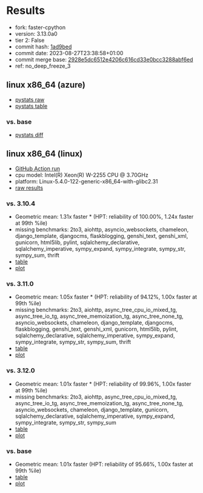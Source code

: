 # Results

- fork: faster-cpython
- version: 3.13.0a0
- tier 2: False
- commit hash: [1ad9bed](https://github.com/faster%2dcpython/cpython/commit/1ad9bed)
- commit date: 2023-08-27T23:38:58+01:00
- commit merge base: [2928e5dc6512e4206c616cd33e0bcc3288abf6ed](https://github.com/faster%2dcpython/cpython/commit/2928e5dc6512e4206c616cd33e0bcc3288abf6ed)
- ref: no_deep_freeze_3

## linux x86_64 (azure)

- [pystats raw](bm-20230827-azure-x86_64-faster%252dcpython-no_deep_freeze_3-3.13.0a0-1ad9bed-pystats.json)
- [pystats table](bm-20230827-azure-x86_64-faster%252dcpython-no_deep_freeze_3-3.13.0a0-1ad9bed-pystats.md)

### vs. base

- [pystats diff](bm-20230827-azure-x86_64-faster%252dcpython-no_deep_freeze_3-3.13.0a0-1ad9bed-pystats-vs-base.md)

## linux x86_64 (linux)

- [GitHub Action run](https://github.com/faster-cpython/benchmarking/actions/runs/6035390507)
- cpu model: Intel(R) Xeon(R) W-2255 CPU @ 3.70GHz
- platform: Linux-5.4.0-122-generic-x86_64-with-glibc2.31
- [raw results](bm-20230827-linux-x86_64-faster%252dcpython-no_deep_freeze_3-3.13.0a0-1ad9bed.json)

### vs. 3.10.4

- Geometric mean: 1.31x faster \* (HPT: reliability of 100.00%, 1.24x faster at 99th %ile)
- missing benchmarks: 2to3, aiohttp, asyncio_websockets, chameleon, django_template, djangocms, flaskblogging, genshi_text, genshi_xml, gunicorn, html5lib, pylint, sqlalchemy_declarative, sqlalchemy_imperative, sympy_expand, sympy_integrate, sympy_str, sympy_sum, thrift
- [table](bm-20230827-linux-x86_64-faster%252dcpython-no_deep_freeze_3-3.13.0a0-1ad9bed-vs-3.10.4.md)
- [plot](bm-20230827-linux-x86_64-faster%252dcpython-no_deep_freeze_3-3.13.0a0-1ad9bed-vs-3.10.4.png)

### vs. 3.11.0

- Geometric mean: 1.05x faster \* (HPT: reliability of 94.12%, 1.00x faster at 99th %ile)
- missing benchmarks: 2to3, aiohttp, async_tree_cpu_io_mixed_tg, async_tree_io_tg, async_tree_memoization_tg, async_tree_none_tg, asyncio_websockets, chameleon, django_template, djangocms, flaskblogging, genshi_text, genshi_xml, gunicorn, html5lib, pylint, sqlalchemy_declarative, sqlalchemy_imperative, sympy_expand, sympy_integrate, sympy_str, sympy_sum, thrift
- [table](bm-20230827-linux-x86_64-faster%252dcpython-no_deep_freeze_3-3.13.0a0-1ad9bed-vs-3.11.0.md)
- [plot](bm-20230827-linux-x86_64-faster%252dcpython-no_deep_freeze_3-3.13.0a0-1ad9bed-vs-3.11.0.png)

### vs. 3.12.0

- Geometric mean: 1.01x faster \* (HPT: reliability of 99.96%, 1.00x faster at 99th %ile)
- missing benchmarks: 2to3, aiohttp, async_tree_cpu_io_mixed_tg, async_tree_io_tg, async_tree_memoization_tg, async_tree_none_tg, asyncio_websockets, chameleon, django_template, gunicorn, sqlalchemy_declarative, sqlalchemy_imperative, sympy_expand, sympy_integrate, sympy_str, sympy_sum
- [table](bm-20230827-linux-x86_64-faster%252dcpython-no_deep_freeze_3-3.13.0a0-1ad9bed-vs-3.12.0.md)
- [plot](bm-20230827-linux-x86_64-faster%252dcpython-no_deep_freeze_3-3.13.0a0-1ad9bed-vs-3.12.0.png)

### vs. base

- Geometric mean: 1.01x faster (HPT: reliability of 95.66%, 1.00x faster at 99th %ile)
- [table](bm-20230827-linux-x86_64-faster%252dcpython-no_deep_freeze_3-3.13.0a0-1ad9bed-vs-base.md)
- [plot](bm-20230827-linux-x86_64-faster%252dcpython-no_deep_freeze_3-3.13.0a0-1ad9bed-vs-base.png)

